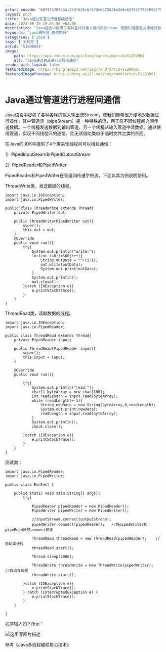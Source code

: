 ```yaml
---
arturl_encode: "68747470733a:2f2f626c6f672e6373646e2e6e65742f785f695f795f755f65:2f61727469636c652f64657461696c732f3531323930303631"
layout: post
title: "Java通过管道进行进程间通信"
date: 2023-09-20 19:06:50 +08:00
description: "Java语言中提供了各种各样的输入输出流Stream，使我们能够很方便地对数据进行操作，其中管道流（"
keywords: "java进程间 管道同行"
categories: ['Java']
tags: ['无标签']
artid: "51290061"
image:
    path: https://api.vvhan.com/api/bing?rand=sj&artid=51290061
    alt: "Java通过管道进行进程间通信"
render_with_liquid: false
featuredImage: https://bing.ee123.net/img/rand?artid=51290061
featuredImagePreview: https://bing.ee123.net/img/rand?artid=51290061
---
```


# Java通过管道进行进程间通信

Java语言中提供了各种各样的输入输出流Stream，使我们能够很方便地对数据进行操作，其中管道流（pipeStream）是一种特殊的流，用于在不同线程间之间传送数据。一个线程发送数据到输出管道，另一个线程从输入管道中读数据。通过使用管道，实现不同线程间的通信，而无须借助类似于临时文件之类的东西。

在Java的JDK中提供了4个类来使线程间可以相互通信：
  
1）PipedInputSteam和PipedOutputStream
  
2）PipedReader和PipedWriter

PipedReader和PipedWriter在管道间传送字符流，下面以其为例说明使用。

ThreadWrite类，发送数据的线程。

```
import java.io.IOException;
import java.io.PipedWriter;

public class ThreadWrite extends Thread{
    private PipedWriter out;

    public ThreadWrite(PipedWriter out){
        super();
        this.out = out;
    }
    @Override
    public void run(){
        try{
            System.out.println("write:");
            for(int i=0;i<300;i++){
                String outData = ""+(i+1);
                out.write(outData);
                System.out.print(outData);
            }
            System.out.println();
            out.close();
        }catch (IOException e){
            e.printStackTrace();
        }
    }
}

```

ThreadRead类，读取数据的线程。

```
import java.io.IOException;
import java.io.PipedReader;

public class ThreadRead extends Thread{
    private PipedReader input;

    public ThreadRead(PipedReader input){
        super();
        this.input = input;
    }

    @Override
    public void run(){

        try{
            System.out.println("read:");
            char[] byteArray = new char[100];
            int readLength = input.read(byteArray);
            while (readLength!=-1){
                String newData = new String(byteArray,0,readLength);
                System.out.print(newData);
                readLength = input.read(byteArray);
            }
            System.out.println();
            input.close();

        }catch (IOException e){
            e.printStackTrace();
        }
    }
}

```

测试类：

```
import java.io.PipedReader;
import java.io.PipedWriter;

public class RunTest {

    public static void main(String[] args){
        try{

            PipedReader pipedReader = new PipedReader();
            PipedWriter pipedWriter = new PipedWriter();

            //inputStream.connect(outputStream);
            pipedWriter.connect(pipedReader);   //将pipedWriter和pipeRead通过connect相连

            ThreadRead threadRead = new ThreadRead(pipedReader);    //启动读线程
            threadRead.start();

            Thread.sleep(2000);

            ThreadWrite threadWrite = new ThreadWrite(pipedWriter);  //启动写线程
            threadWrite.start();

        }catch (IOException e){
            e.printStackTrace();
        } catch (InterruptedException e) {
            e.printStackTrace();
        }
    }

}

```

程序输入如下所示：
  
![这里写图片描述](https://img-blog.csdn.net/20160501122811391)

参考《Java多线程编程核心技术》